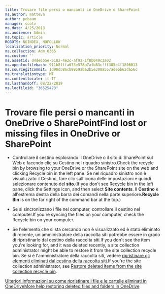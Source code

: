 ```yaml
---
title: Trovare file persi o mancanti in OneDrive o SharePoint
ms.author: matteva
author: pebaum
manager: scotv
ms.date: 4/25/2018
ms.audience: Admin
ms.topic: article
ROBOTS: NOINDEX, NOFOLLOW
localization_priority: Normal
ms.collection: Adm_O365
ms.custom: ''
ms.assetid: d4de6b5e-5102-4e2c-af92-1f8b049c3a02
ms.openlocfilehash: 911b8fffa673e578a7afb83cfff305e4f1806013
ms.sourcegitcommit: 1d98db8acb9959aba3b5e308a567ade6b62da56c
ms.translationtype: MT
ms.contentlocale: it-IT
ms.lasthandoff: 08/22/2019
ms.locfileid: "36525423"
---
```

# <a name="find-lost-or-missing-files-in-onedrive-or-sharepoint"></a><span data-ttu-id="2658a-102">Trovare file persi o mancanti in OneDrive o SharePoint</span><span class="sxs-lookup"><span data-stu-id="2658a-102">Find lost or missing files in OneDrive or SharePoint</span></span>

- <span data-ttu-id="2658a-103">Controllare il cestino esplorando il OneDrive o il sito di SharePoint sul Web e facendo clic su Cestino nel riquadro sinistro.</span><span class="sxs-lookup"><span data-stu-id="2658a-103">Check the recycle bin by browsing to your OneDrive or the SharePoint site on the web and clicking Recycle bin in the left pane.</span></span> <span data-ttu-id="2658a-104">Se nel riquadro sinistro non è visualizzato il Cestino, fare clic sull'icona delle impostazioni e quindi selezionare contenuto del **sito**.</span><span class="sxs-lookup"><span data-stu-id="2658a-104">(If you don't see Recycle bin in the left pane, click the Settings icon, and then select **Site contents**.</span></span> <span data-ttu-id="2658a-105">Il **Cestino** è all'estrema destra della barra dei comandi nella parte superiore.</span><span class="sxs-lookup"><span data-stu-id="2658a-105">**Recycle Bin** is on the far right of the command bar at the top.)</span></span> 
    
- <span data-ttu-id="2658a-106">Se si sincronizzano i file nel computer, controllare il cestino nel computer.</span><span class="sxs-lookup"><span data-stu-id="2658a-106">If you're syncing the files on your computer, check the Recycle bin on your computer.</span></span> 
    
- <span data-ttu-id="2658a-107">Se l'elemento che si sta cercando non è visualizzato ed è stato eliminato di recente, un amministratore della raccolta siti potrebbe essere in grado di ripristinarlo dal cestino della raccolta siti.</span><span class="sxs-lookup"><span data-stu-id="2658a-107">If you don't see the item you're looking for, and it was deleted recently, a site collection administrator might be able to restore it from the site collection recycle bin.</span></span> <span data-ttu-id="2658a-108">Se si è l'amministratore della raccolta siti, vedere [ripristinare gli elementi eliminati dal cestino della raccolta siti](https://go.microsoft.com/fwlink/?linkid=866439).</span><span class="sxs-lookup"><span data-stu-id="2658a-108">If you're the site collection administrator, see [Restore deleted items from the site collection recycle bin](https://go.microsoft.com/fwlink/?linkid=866439).</span></span>
    
[<span data-ttu-id="2658a-109">Ulteriori informazioni su come ripristinare i file e le cartelle eliminati in OneDrive</span><span class="sxs-lookup"><span data-stu-id="2658a-109">More help restoring deleted files and folders in OneDrive</span></span>](https://go.microsoft.com/fwlink/?linkid=872872)
  

